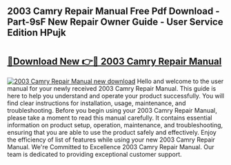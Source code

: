 ## 2003 Camry Repair Manual Free Pdf Download - Part-9sF New Repair Owner Guide - User Service Edition HPujk

# <h2><a href="http://bc13149.oget.top/?id=2003+Camry+Repair+Manual">🔗Download New 👉🔴 2003 Camry Repair Manual</a></h2>

[![2003 Camry Repair Manual new download](https://i.imgur.com/5g1atiW.png)](http://bc13149.oget.top/?id=2003+Camry+Repair+Manual)
Hello and welcome to the user manual for your newly received 2003 Camry Repair Manual. This guide is here to help you understand and operate your product successfully. You will find clear instructions for installation, usage, maintenance, and troubleshooting. Before you begin using your 2003 Camry Repair Manual, please take a moment to read this manual carefully. It contains essential information on product setup, operation, maintenance, and troubleshooting, ensuring that you are able to use the product safely and effectively. Enjoy the efficiency of list of features while using your new 2003 Camry Repair Manual. We're Committed to Excellence 2003 Camry Repair Manual. Our team is dedicated to providing exceptional customer support.
